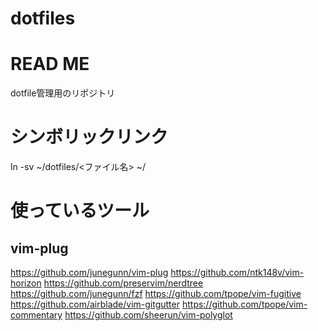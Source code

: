 dotfiles
========

# READ ME

dotfile管理用のリポジトリ

# シンボリックリンク
ln -sv ~/dotfiles/<ファイル名> ~/

# 使っているツール

## vim-plug

https://github.com/junegunn/vim-plug
https://github.com/ntk148v/vim-horizon
https://github.com/preservim/nerdtree
https://github.com/junegunn/fzf
https://github.com/tpope/vim-fugitive
https://github.com/airblade/vim-gitgutter
https://github.com/tpope/vim-commentary
https://github.com/sheerun/vim-polyglot

